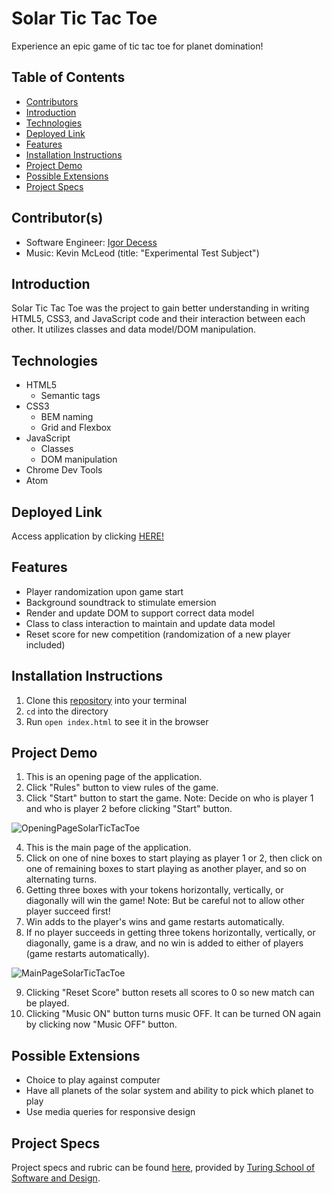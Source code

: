 # Solar Tic Tac Toe
Experience an epic game of tic tac toe for planet domination!

## Table of Contents
- [Contributors](#contributors)
- [Introduction](#introduction)
- [Technologies](#technologies)
- [Deployed Link](#deployed-link)
- [Features](#features)
- [Installation Instructions](#installation-instructions)
- [Project Demo](#project-demo)
- [Possible Extensions](#possible-extensions)
- [Project Specs](#project-specs)

## Contributor(s)
- Software Engineer: [Igor Decess](https://github.com/userigorgithub)
- Music: Kevin McLeod (title: "Experimental Test Subject")

## Introduction
Solar Tic Tac Toe was the project to gain better understanding in writing HTML5, CSS3, and JavaScript code and their interaction between each other. It utilizes classes and data model/DOM manipulation.

## Technologies
- HTML5
  - Semantic tags
- CSS3
  - BEM naming
  - Grid and Flexbox
- JavaScript
  - Classes
  - DOM manipulation
- Chrome Dev Tools
- Atom

## Deployed Link
Access application by clicking [HERE!](https://userigorgithub.github.io/tic-tac-toe/)

## Features
- Player randomization upon game start
- Background soundtrack to stimulate emersion
- Render and update DOM to support correct data model
- Class to class interaction to maintain and update data model
- Reset score for new competition (randomization of a new player included)

## Installation Instructions
1. Clone this [repository](https://github.com/userigorgithub/tic-tac-toe) into your terminal
2. `cd` into the directory
3. Run `open index.html` to see it in the browser

## Project Demo
1. This is an opening page of the application.
2. Click "Rules" button to view rules of the game.
3. Click "Start" button to start the game.
Note: Decide on who is player 1 and who is player 2 before clicking "Start" button.

![OpeningPageSolarTicTacToe](https://user-images.githubusercontent.com/87003746/235581145-8cbae827-7e62-4959-8358-70a8f443ff03.gif)

4. This is the main page of the application.
5. Click on one of nine boxes to start playing as player 1 or 2, then click on one of remaining boxes to start playing as another player, and so on alternating turns.
6. Getting three boxes with your tokens horizontally, vertically, or diagonally will win the game!
Note: But be careful not to allow other player succeed first!
7. Win adds to the player's wins and game restarts automatically.
8. If no player succeeds in getting three tokens horizontally, vertically, or diagonally, game is a draw, and no win is added to either of players (game restarts automatically).

![MainPageSolarTicTacToe](https://user-images.githubusercontent.com/87003746/235581604-a4c62e31-8dbb-409d-9ab4-944d6a0db4b9.gif)

9. Clicking "Reset Score" button resets all scores to 0 so new match can be played.
10. Clicking "Music ON" button turns music OFF. It can be turned ON again by clicking now "Music OFF" button.

## Possible Extensions
- Choice to play against computer
- Have all planets of the solar system and ability to pick which planet to play
- Use media queries for responsive design

## Project Specs
Project specs and rubric can be found [here](https://frontend.turing.edu/projects/module-1/tic-tac-toe-solo.html), provided by [Turing School of Software and Design](https://turing.edu/).
